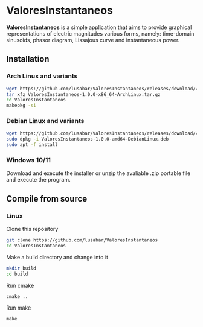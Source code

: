 # ValoresInstantaneos

**ValoresInstantaneos** is a simple application that aims to provide graphical representations of electric magnitudes various forms, namely: time-domain sinusoids, phasor diagram, Lissajous curve and instantaneous power.

## Installation ##

### Arch Linux and variants ###

```sh
wget https://github.com/lusabar/ValoresInstantaneos/releases/download/v1.0.0/ValoresInstantaneos-1.0.0-x86_64-ArchLinux.tar.gz
tar xfz ValoresInstantaneos-1.0.0-x86_64-ArchLinux.tar.gz
cd ValoresInstantaneos
makepkg -si
```

### Debian Linux and variants ###

```sh
wget https://github.com/lusabar/ValoresInstantaneos/releases/download/v1.0.0/ValoresInstantaneos-1.0.0-amd64-DebianLinux.deb
sudo dpkg -i ValoresInstantaneos-1.0.0-amd64-DebianLinux.deb 
sudo apt -f install
```

### Windows 10/11 ###

Download and execute the installer or unzip the avaliable .zip portable file and execute the program.

## Compile from source ##

### Linux ###

Clone this repository

```sh
git clone https://github.com/lusabar/ValoresInstantaneos
cd ValoresInstantaneos
```

Make a build directory and change into it

```sh
mkdir build
cd build
```

Run cmake

`cmake ..`

Run make

`make`
